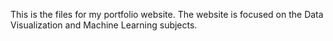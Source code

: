 This is the files for my portfolio website. The website is focused on the Data Visualization and Machine Learning subjects.
